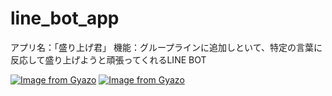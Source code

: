 # line_bot_app

アプリ名：「盛り上げ君」
機能：グループラインに追加しといて、特定の言葉に反応して盛り上げようと頑張ってくれるLINE BOT

[![Image from Gyazo](https://i.gyazo.com/2ba808f906ad5a6c0b87303fec586827.gif)](https://gyazo.com/2ba808f906ad5a6c0b87303fec586827)
[![Image from Gyazo](https://i.gyazo.com/ba3dd9ae8b324b7c5d56b3f1345441c9.gif)](https://gyazo.com/ba3dd9ae8b324b7c5d56b3f1345441c9)
